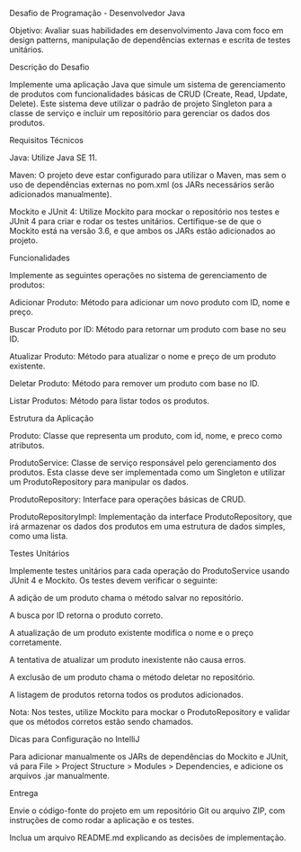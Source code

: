 Desafio de Programação - Desenvolvedor Java 

Objetivo: Avaliar suas habilidades em desenvolvimento Java com foco em design patterns, manipulação de dependências externas e escrita de testes unitários. 

Descrição do Desafio 

Implemente uma aplicação Java que simule um sistema de gerenciamento de produtos com funcionalidades básicas de CRUD (Create, Read, Update, Delete). Este sistema deve utilizar o padrão de projeto Singleton para a classe de serviço e incluir um repositório para gerenciar os dados dos produtos. 

Requisitos Técnicos 

Java: Utilize Java SE 11. 

Maven: O projeto deve estar configurado para utilizar o Maven, mas sem o uso de dependências externas no pom.xml (os JARs necessários serão adicionados manualmente). 

Mockito e JUnit 4: Utilize Mockito para mockar o repositório nos testes e JUnit 4 para criar e rodar os testes unitários. Certifique-se de que o Mockito está na versão 3.6, e que ambos os JARs estão adicionados ao projeto. 

Funcionalidades 

Implemente as seguintes operações no sistema de gerenciamento de produtos: 

Adicionar Produto: Método para adicionar um novo produto com ID, nome e preço. 

Buscar Produto por ID: Método para retornar um produto com base no seu ID. 

Atualizar Produto: Método para atualizar o nome e preço de um produto existente. 

Deletar Produto: Método para remover um produto com base no ID. 

Listar Produtos: Método para listar todos os produtos. 

Estrutura da Aplicação 

Produto: Classe que representa um produto, com id, nome, e preco como atributos. 

ProdutoService: Classe de serviço responsável pelo gerenciamento dos produtos. Esta classe deve ser implementada como um Singleton e utilizar um ProdutoRepository para manipular os dados. 

ProdutoRepository: Interface para operações básicas de CRUD. 

ProdutoRepositoryImpl: Implementação da interface ProdutoRepository, que irá armazenar os dados dos produtos em uma estrutura de dados simples, como uma lista. 

Testes Unitários 

Implemente testes unitários para cada operação do ProdutoService usando JUnit 4 e Mockito. Os testes devem verificar o seguinte: 

A adição de um produto chama o método salvar no repositório. 

A busca por ID retorna o produto correto. 

A atualização de um produto existente modifica o nome e o preço corretamente. 

A tentativa de atualizar um produto inexistente não causa erros. 

A exclusão de um produto chama o método deletar no repositório. 

A listagem de produtos retorna todos os produtos adicionados. 

Nota: Nos testes, utilize Mockito para mockar o ProdutoRepository e validar que os métodos corretos estão sendo chamados. 

Dicas para Configuração no IntelliJ 

Para adicionar manualmente os JARs de dependências do Mockito e JUnit, vá para File > Project Structure > Modules > Dependencies, e adicione os arquivos .jar manualmente. 

Entrega 

Envie o código-fonte do projeto em um repositório Git ou arquivo ZIP, com instruções de como rodar a aplicação e os testes. 

Inclua um arquivo README.md explicando as decisões de implementação. 
